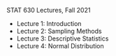 STAT 630 Lectures, Fall 2021

* Lecture 1: Introduction 
* Lecture 2: Sampling Methods
* Lecture 3: Descriptive Statistics
* Lecture 4: Normal Distribution
